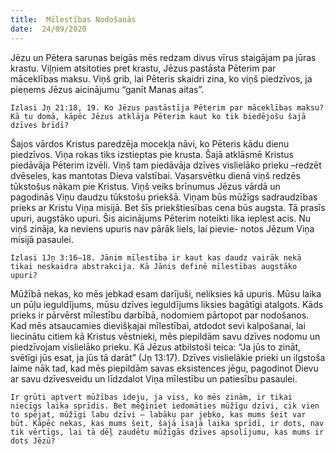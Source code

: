 ```yaml
---
title:  Mīlestības Nodošanās
date:  24/09/2020
---
```


Jēzu un Pētera sarunas beigās mēs redzam divus vīrus staigājam pa jūras krastu. Viļņiem atsitoties pret krastu, Jēzus pastāsta Pēterim par māceklības maksu. Viņš grib, lai Pēteris skaidri zina, ko viņš piedzīvos, ja pieņems Jēzus aicinājumu “ganīt Manas aitas”.

`Izlasi Jņ 21:18, 19. Ko Jēzus pastāstīja Pēterim par māceklības maksu? Kā tu domā, kāpēc Jēzus atklāja Pēterim kaut ko tik biedējošu šajā dzīves brīdī?`

Šajos vārdos Kristus paredzēja mocekļa nāvi, ko Pēteris kādu dienu piedzīvos. Viņa rokas tiks izstieptas pie krusta. Šajā atklāsmē Kristus piedāvāja Pēterim izvēli. Viņš tam piedāvāja dzīves vislielāko prieku –redzēt dvēseles, kas mantotas Dieva valstībai. Vasarsvētku dienā viņš redzēs tūkstošus nākam pie Kristus. Viņš veiks brīnumus Jēzus vārdā un pagodinās Viņu daudzu tūkstošu priekšā. Viņam būs mūžīgs sadraudzības prieks ar Kristu Viņa misijā. Bet šīs priekštiesības cena būs augsta. Tā prasīs upuri, augstāko upuri. Šis aicinājums Pēterim noteikti lika ieplest acis. Nu viņš zināja, ka neviens upuris nav pārāk liels, lai pievie- notos Jēzum Viņa misijā pasaulei.

`Izlasi 1Jņ 3:16–18. Jānim mīlestība ir kaut kas daudz vairāk nekā tikai neskaidra abstrakcija. Kā Jānis definē mīlestības augstāko upuri?`

Mūžībā nekas, ko mēs jebkad esam darījuši, neliksies kā upuris. Mūsu laika un pūļu ieguldījums, mūsu dzīves ieguldījums liksies bagātīgi atalgots. Kāds prieks ir pārvērst mīlestību darbībā, nodomiem pārtopot par nodošanos. Kad mēs atsaucamies dievišķajai mīlestībai, atdodot sevi kalpošanai, lai liecinātu citiem kā Kristus vēstnieki, mēs piepildām savu dzīves nodomu un piedzīvojam vislielāko prieku. Kā Jēzus atbilstoši teica: “Ja jūs to zināt, svētīgi jūs esat, ja jūs tā darāt” (Jņ 13:17). Dzīves vislielākie prieki un ilgstoša laime nāk tad, kad mēs piepildām savas eksistences jēgu, pagodinot Dievu ar savu dzīvesveidu un līdzdalot Viņa mīlestību un patiesību pasaulei.

`Ir grūti aptvert mūžības ideju, ja viss, ko mēs zinām, ir tikai niecīgs laika sprīdis. Bet mēģiniet iedomāties mūžīgu dzīvi, cik vien to spējat, mūžīgi labu dzīvi – labāku par jebko, kas mums šeit var būt. Kāpēc nekas, kas mums šeit, šajā īsajā laika sprīdī, ir dots, nav tik vērtīgs, lai tā dēļ zaudētu mūžīgās dzīves apsolījumu, kas mums ir dots Jēzū?`